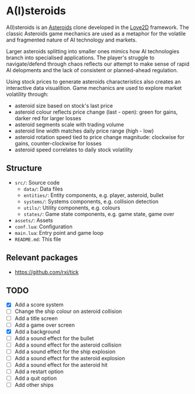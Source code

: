 # A(I)steroids

A(I)steroids is an [Asteroids](<https://en.wikipedia.org/wiki/Asteroids_(video_game)>)
clone developed in the [Love2D](https://love2d.org/) framework. The classic
Asteroids game mechanics are used as a metaphor for the volatile and fragmented
nature of AI technology and markets.

Larger asteroids splitting into smaller ones mimics how AI technologies branch
into specialised applications. The player's struggle to navigate/defend through
chaos reflects our attempt to make sense of rapid AI delopments and the lack of
consistent or planned-ahead regulation.

Using stock prices to generate asteroids characteristics also creates an
interactive data visualition. Game mechanics are used to explore market
volatility through:

- asteroid size based on stock's last price
- asteroid colour reflects price change (last - open): green for gains, darker red for larger losses
- asteroid segments scale with trading volume
- asteroid line width matches daily price range (high - low)
- asteroid rotation speed tied to price change magnitude: clockwise for gains, counter-clockwise for losses
- asteroid speed correlates to daily stock volatility

## Structure

- `src/`: Source code
  - `data/`: Data files
  - `entities/`: Entity components, e.g. player, asteroid, bullet
  - `systems/`: Systems components, e.g. collision detection
  - `utils/`: Utility components, e.g. colours
  - `states/`: Game state components, e.g. game state, game over
- `assets/`: Assets
- `conf.lua`: Configuration
- `main.lua`: Entry point and game loop
- `README.md`: This file

## Relevant packages

- <https://github.com/rxi/tick>

## TODO

- [x] Add a score system
- [ ] Change the ship colour on asteroid collision
- [ ] Add a title screen
- [ ] Add a game over screen
- [x] Add a background
- [ ] Add a sound effect for the bullet
- [ ] Add a sound effect for the asteroid collision
- [ ] Add a sound effect for the ship explosion
- [ ] Add a sound effect for the asteroid explosion
- [ ] Add a sound effect for the asteroid hit
- [ ] Add a restart option
- [ ] Add a quit option
- [ ] Add other ships
